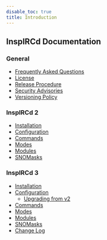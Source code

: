 ```yaml
---
disable_toc: true
title: Introduction
---
```


## InspIRCd Documentation

<div class="col-md-4" markdown="1">

### General

- [Frequently Asked Questions](/faq)
- [License](/license)
- [Release Procedure](/release-procedure)
- [Security Advisories](/security)
- [Versioning Policy](/versioning)

</div>

<div class="col-md-4" markdown="1">

### InspIRCd 2

- [Installation](/2/installation)
- [Configuration](/2/configuration)
- [Commands](/2/commands)
- [Modes](/2/modes)
- [Modules](/2/modules)
- [SNOMasks](/2/snomasks)

</div>

<div class="col-md-4" markdown="1">

### InspIRCd 3

- [Installation](/3/installation)
- [Configuration](/3/configuration)
    - [Upgrading from v2](/3/configuration-changes)
- [Commands](/3/commands)
- [Modes](/3/modes)
- [Modules](/3/modules)
- [SNOMasks](/3/snomasks)
- [Change Log](/3/change-log)

</div>
